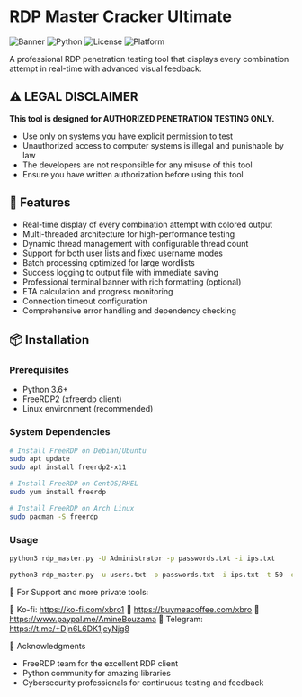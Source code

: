 # RDP Master Cracker Ultimate

![Banner](https://img.shields.io/badge/Tool-RDP%20Cracker-red)
![Python](https://img.shields.io/badge/Python-3.6%2B-blue)
![License](https://img.shields.io/badge/License-MIT-green)
![Platform](https://img.shields.io/badge/Platform-Linux-lightgrey)

A professional RDP penetration testing tool that displays every combination attempt in real-time with advanced visual feedback.

## ⚠️ LEGAL DISCLAIMER
**This tool is designed for AUTHORIZED PENETRATION TESTING ONLY.**
- Use only on systems you have explicit permission to test
- Unauthorized access to computer systems is illegal and punishable by law
- The developers are not responsible for any misuse of this tool
- Ensure you have written authorization before using this tool

## 🚀 Features

- Real-time display of every combination attempt with colored output
- Multi-threaded architecture for high-performance testing
- Dynamic thread management with configurable thread count
- Support for both user lists and fixed username modes
- Batch processing optimized for large wordlists
- Success logging to output file with immediate saving
- Professional terminal banner with rich formatting (optional)
- ETA calculation and progress monitoring
- Connection timeout configuration
- Comprehensive error handling and dependency checking

## 📦 Installation

### Prerequisites

- Python 3.6+
- FreeRDP2 (xfreerdp client)
- Linux environment (recommended)

### System Dependencies
```bash
# Install FreeRDP on Debian/Ubuntu
sudo apt update
sudo apt install freerdp2-x11

# Install FreeRDP on CentOS/RHEL
sudo yum install freerdp

# Install FreeRDP on Arch Linux
sudo pacman -S freerdp
``````
### Usage
```bash
python3 rdp_master.py -U Administrator -p passwords.txt -i ips.txt

python3 rdp_master.py -u users.txt -p passwords.txt -i ips.txt -t 50 -o results.txt
``````


🤝 For Support and more private tools:

🔗 Ko-fi: https://ko-fi.com/xbro1
🔗 https://buymeacoffee.com/xbro
🔗 https://www.paypal.me/AmineBouzama
📧 Telegram: https://t.me/+Djn6L6DK1jcyNjg8


🙏 Acknowledgments
- FreeRDP team for the excellent RDP client
- Python community for amazing libraries
- Cybersecurity professionals for continuous testing and feedback



